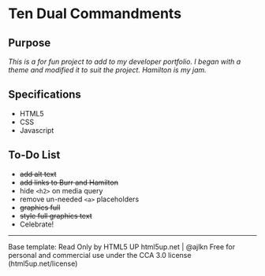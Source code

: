
# Ten Dual Commandments


## Purpose
*This is a for fun project to add to my developer portfolio. 
I began with a theme and modified it to suit the project. 
Hamilton is my jam.*

## Specifications
- HTML5
- CSS
- Javascript

## To-Do List
- ~~add alt text~~
- ~~add links to Burr and Hamilton~~
- hide `<h2>` on media query
- remove un-needed `<a>` placeholders
- ~~graphics full~~
- ~~style full graphics text~~
- Celebrate!





---


Base template: Read Only by HTML5 UP
html5up.net | @ajlkn
Free for personal and commercial use under the CCA 3.0 license (html5up.net/license)